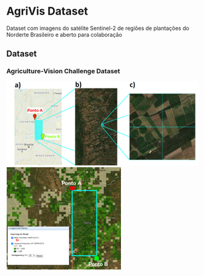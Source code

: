 # AgriVis Dataset
Dataset com imagens do satélite Sentinel-2 de regiões de plantações do Norderte Brasileiro e aberto para colaboração


## Dataset

### Agriculture-Vision Challenge Dataset

<img src="images/area_aquisicao_imagens2.png" width="900" title="a) Região de Aquisição. b) Imagem inteira. c) 4 blocos de imagem."> <img src="images/area_de_estudo2.PNG" width="300" title="Concentração de plantação de soja na Região de Estudo.">


